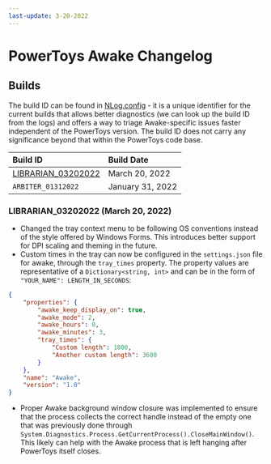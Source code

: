 ```yaml
---
last-update: 3-20-2022
---
```


# PowerToys Awake Changelog

## Builds

The build ID can be found in [NLog.config](https://github.com/microsoft/PowerToys/blob/2e3a2b3f96f67c7dfc72963e5135662d3230b5fe/src/modules/awake/Awake/NLog.config#L5) - it is a unique identifier for the current builds that allows better diagnostics (we can look up the build ID from the logs) and offers a way to triage Awake-specific issues faster independent of the PowerToys version. The build ID does not carry any significance beyond that within the PowerToys code base.

| Build ID                                                  | Build Date       |
|:----------------------------------------------------------|:-----------------|
| [LIBRARIAN_03202022](#librarian_03202022-march-20-2022) | March 20, 2022   |
| `ARBITER_01312022`                                        | January 31, 2022 |

### LIBRARIAN_03202022 (March 20, 2022)

- Changed the tray context menu to be following OS conventions instead of the style offered by Windows Forms. This introduces better support for DPI scaling and theming in the future.
- Custom times in the tray can now be configured in the `settings.json` file for awake, through the `tray_times` property. The property values are representative of a `Dictionary<string, int>` and can be in the form of `"YOUR_NAME": LENGTH_IN_SECONDS`:

```json
{
    "properties": {
        "awake_keep_display_on": true,
        "awake_mode": 2,
        "awake_hours": 0,
        "awake_minutes": 3,
        "tray_times": {
            "Custom length": 1800,
            "Another custom length": 3600
        }
    },
    "name": "Awake",
    "version": "1.0"
}
```

- Proper Awake background window closure was implemented to ensure that the process collects the correct handle instead of the empty one that was previously done through `System.Diagnostics.Process.GetCurrentProcess().CloseMainWindow()`. This likely can help with the Awake process that is left hanging after PowerToys itself closes.
